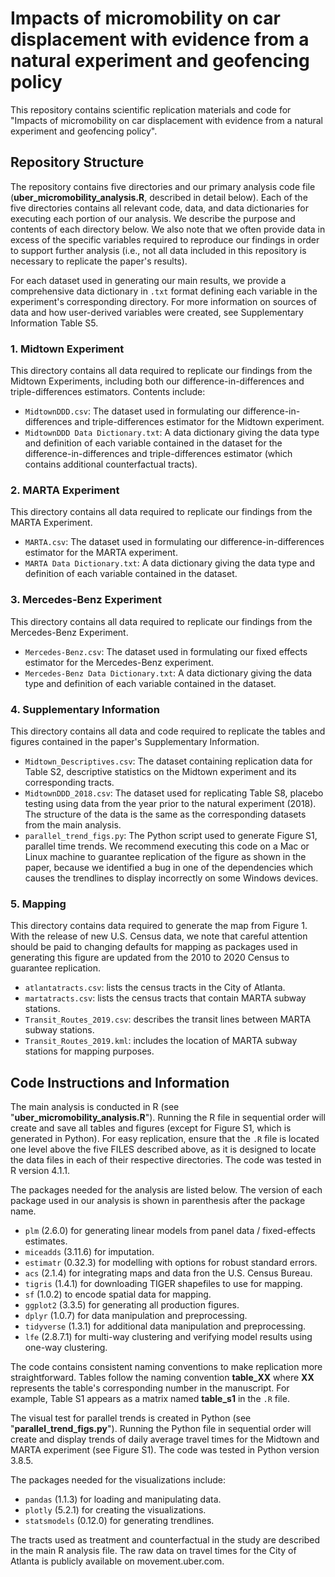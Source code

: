 # Impacts of micromobility on car displacement with evidence from a natural experiment and geofencing policy 
This repository contains scientific replication materials and code for "Impacts of micromobility on car displacement with evidence from a natural experiment and geofencing policy".

## Repository Structure
The repository contains five directories and our primary analysis code file (**uber_micromobility_analysis.R**, described in detail below). Each of the five directories contains all relevant code, data, and data dictionaries for executing each portion of our analysis. We describe the purpose and contents of each directory below. We also note that we often provide data in excess of the specific variables required to reproduce our findings in order to support further analysis (i.e., not all data included in this repository is necessary to replicate the paper's results). 

For each dataset used in generating our main results, we provide a comprehensive data dictionary in `.txt` format defining each variable in the experiment's corresponding directory. For more information on sources of data and how user-derived variables were created, see Supplementary Information Table S5. 

### 1. Midtown Experiment
This directory contains all data required to replicate our findings from the Midtown Experiments, including both our difference-in-differences and triple-differences estimators. Contents include:
- `MidtownDDD.csv`: The dataset used in formulating our difference-in-differences and triple-differences estimator for the Midtown experiment.
- `MidtownDDD Data Dictionary.txt`: A data dictionary giving the data type and definition of each variable contained in the dataset for the difference-in-differences and triple-differences estimator (which contains additional counterfactual tracts).

### 2. MARTA Experiment
This directory contains all data required to replicate our findings from the MARTA Experiment. 
- `MARTA.csv`: The dataset used in formulating our difference-in-differences estimator for the MARTA experiment. 
- `MARTA Data Dictionary.txt`: A data dictionary giving the data type and definition of each variable contained in the dataset.

### 3. Mercedes-Benz Experiment
This directory contains all data required to replicate our findings from the Mercedes-Benz Experiment. 
- `Mercedes-Benz.csv`: The dataset used in formulating our fixed effects estimator for the Mercedes-Benz experiment. 
- `Mercedes-Benz Data Dictionary.txt`: A data dictionary giving the data type and definition of each variable contained in the dataset.

### 4. Supplementary Information
This directory contains all data and code required to replicate the tables and figures contained in the paper's Supplementary Information. 
- `Midtown_Descriptives.csv`: The dataset containing replication data for Table S2, descriptive statistics on the Midtown experiment and its corresponding tracts. 
- `MidtownDDD_2018.csv`: The dataset used for replicating Table S8, placebo testing using data from the year prior to the natural experiment (2018). The structure of the data is the same as the corresponding datasets from the main analysis.
- `parallel_trend_figs.py`: The Python script used to generate Figure S1, parallel time trends. We recommend executing this code on a Mac or Linux machine to guarantee replication of the figure as shown in the paper, because we identified a bug in one of the dependencies which causes the trendlines to display incorrectly on some Windows devices. 

### 5. Mapping
This directory contains data required to generate the map from Figure 1. With the release of new U.S. Census data, we note that careful attention should be paid to changing defaults for mapping as packages used in generating this figure are updated from the 2010 to 2020 Census to guarantee replication.
- `atlantatracts.csv`: lists the census tracts in the City of Atlanta.
- `martatracts.csv`: lists the census tracts that contain MARTA subway stations.
- `Transit_Routes_2019.csv`: describes the transit lines between MARTA subway stations.
- `Transit_Routes_2019.kml`: includes the location of MARTA subway stations for mapping purposes.

## Code Instructions and Information

The main analysis is conducted in R (see "**uber_micromobility_analysis.R**"). Running the R file in sequential order will create and save all tables and figures (except for Figure S1, which is generated in Python). For easy replication, ensure that the `.R` file is located one level above the five FILES described above, as it is designed to locate the data files in each of their respective directories. The code was tested in R version 4.1.1.

The packages needed for the analysis are listed below. The version of each package used in our analysis is shown in parenthesis after the package name.
- `plm` (2.6.0) for generating linear models from panel data / fixed-effects estimates.
- `miceadds` (3.11.6) for imputation.
- `estimatr` (0.32.3) for modelling with options for robust standard errors.
- `acs` (2.1.4) for integrating maps and data fron the U.S. Census Bureau. 
- `tigris` (1.4.1) for downloading TIGER shapefiles to use for mapping.
- `sf` (1.0.2) to encode spatial data for mapping.
- `ggplot2` (3.3.5) for generating all production figures.
- `dplyr` (1.0.7) for data manipulation and preprocessing. 
- `tidyverse` (1.3.1) for additional data manipulation and preprocessing.
- `lfe` (2.8.7.1) for multi-way clustering and verifying model results using one-way clustering.

The code contains consistent naming conventions to make replication more straightforward. Tables follow the naming convention **table_XX** where **XX** represents the table's corresponding number in the manuscript. For example, Table S1 appears as a matrix named **table_s1** in the `.R` file.
 
The visual test for parallel trends is created in Python (see "**parallel_trend_figs.py**"). Running the Python file in sequential order will create and display trends of daily average travel times for the Midtown and MARTA experiment (see Figure S1). The code was tested in Python version 3.8.5. 

The packages needed for the visualizations include:
- `pandas` (1.1.3) for loading and manipulating data.
- `plotly` (5.2.1) for creating the visualizations.
- `statsmodels` (0.12.0) for generating trendlines.

The tracts used as treatment and counterfactual in the study are described in the main R analysis file. The raw data on travel times for the City of Atlanta is publicly available on movement.uber.com. 
